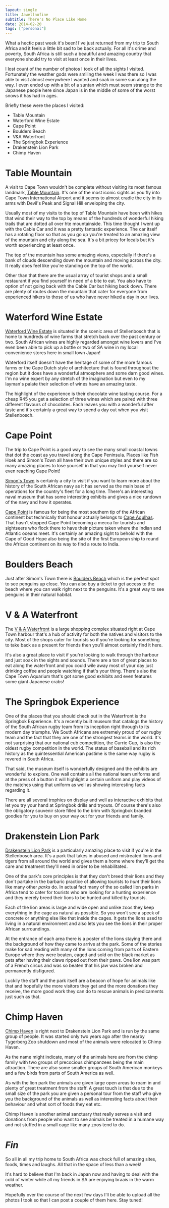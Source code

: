 ```yaml
---
layout: single
title: Jawellnofine
subtitle: There's No Place Like Home
date: 2014-02-20
tags: ["personal"]
---
```

What a hectic past week it's been! I've just returned from my trip to South Africa and it feels a little bit sad to be back actually. For all it's crime and poverty, South Africa is still such a beautiful and amazing country that everyone should try to visit at least once in their lives.

I lost count of the number of photos I took of all the sights I visited. Fortunately the weather gods were smiling the week I was there so I was able to visit almost everywhere I wanted and soak in some sun along the way. I even ended up with a bit of a suntan which must seem strange to the Japanese people here since Japan is in the middle of some of the worst snows it has had in ages.

Briefly these were the places I visited:

  * Table Mountain
  * Waterford Wine Estate
  * Cape Point
  * Boulders Beach
  * V&A Waterfront
  * The Springbok Experience
  * Drakenstein Lion Park
  * Chimp Haven

# Table Mountain

A visit to Cape Town wouldn't be complete without visiting its most famous landmark, [Table Mountain][1]. It's one of the most iconic sights as you fly into Cape Town International Airport and it seems to almost cradle the city in its arms with Devil's Peak and Signal Hill enveloping the city.

Usually most of my visits to the top of Table Mountain have been with hikes that wind their way to the top by means of the hundreds of wonderful hiking trails that are dotted all over hte mountainside. This time thought I went up with the Cable Car and it was a pretty fantastic experience. The car itself has a rotating floor so that as you go up you're treated to an amazing view of the mountain and city along the sea. It's a bit pricey for locals but it's worth experiencing at least once.

The top of the mountain has some amazing views, especially if there's a bank of clouds descending down the mountain and moving across the city. It really does feel like you're standing on the top of the world.

Other than that there are the usual array of tourist shops and a small restaurant if you find yourself in need of a bite to eat. You also have to option of not going back with the Cable Car but hiking back down. There are plenty of routes down the mountain that cater for everyone from experienced hikers to those of us who have never hiked a day in our lives.

# Waterford Wine Estate

[Waterford Wine Estate][2] is situated in the scenic area of Stellenbosch that is home to hundreds of wine farms that stretch back over the past century or two. South African wines are highly regarded amongst wine lovers and I've even been able to pick up a bottle or two of SA wine in my local convenience stores here in small town Japan!

Waterford itself doesn't have the heritage of some of the more famous farms or the Cape Dutch style of architecture that is found throughout the region but it does have a wonderful atmosphere and some darn good wines. I'm no wine expert by any stretch of the imagination but even to my layman's palate their selection of wines have an amazing taste.

The highlight of the experience is their chocolate wine tasting course. For a cheap R45 you get a selection of three wines which are paired with three different flavours of chocolates. Each leaves you with a wonderful after taste and it's certainly a great way to spend a day out when you visit Stellenbosch.

# Cape Point

The trip to Cape Point is a good way to see the many small coastal towns that dot the coast as you travel along the Cape Peninsula. Places like Fish Hoek and Simon's Town all have their own unique styles and there are so many amazing places to lose yourself in that you may find yourself never even reaching Cape Point!

[Simon's Town][3] is certainly a city to visit if you want to learn more about the history of the South African navy as it has served as the main base of operations for the country's fleet for a long time. There's an interesting naval museum that has some interesting exhibits and gives a nice rundown of the navy and how it operates.

[Cape Point][4] is famous for being the most southern tip of the African continent but technically that honour actually belongs to [Cape Agulhas][5]. That hasn't stopped Cape Point becoming a mecca for tourists and sightseers who flock there to have their picture taken where the Indian and Atlantic oceans meet. It's certainly an amazing sight to behold with the Cape of Good Hope also being the site of the first European ship to round the African continent on its way to find a route to India.

# Boulders Beach

Just after Simon's Town there is [Boulders Beach][6] which is the perfect spot to see penguins up close. You can also buy a ticket to get access to the beach where you can walk right next to the penguins. It's a great way to see penguins in their natural habitat.

# V & A Waterfront

The [V & A Waterfront][7] is a large shopping complex situated right at Cape Town harbour that's a hub of activity for both the natives and visitors to the city. Most of the shops cater for tourists so if you're looking for something to take back as a present for friends then you'll almost certainly find it here.

It's also a great place to visit if you're looking to walk through the harbour and just soak in the sights and sounds. There are a ton of great places to eat along the waterfront and you could wile away most of your day just drinking coffee and people watching if that's your thing. There's also the Cape Town Aquarium that's got some good exhibits and even features some giant Japanese crabs!

# The Springbok Experience

One of the places that you should check out in the Waterfront is the Springbok Experience. It's a recently built museum that catalogs the history of the South African rugby team from its inception right through to its modern day triumphs. We South Africans are extremely proud of our rugby team and the fact that they are one of the strongest teams in the world. It's not surprising that our national cub competition, the Currie Cup, is also the oldest rugby competition in the world. The status of baseball and its rich history as the quintessential American pastime is the same way rugby is revered in South Africa.

That said, the museum itself is wonderfully designed and the exhibits are wonderful to explore. One wall contains all the national team uniforms and at the press of a button it will highlight a certain uniform and play videos of the matches using that uniform as well as showing interesting facts regarding it.

There are all several trophies on display and well as interactive exhibits that let you try your hand at Springbok drills and tryouts. Of course there's also the obligatory souvenir store filled to the brim with Springbok branded goodies for you to buy on your way out for your friends and family.

# Drakenstein Lion Park

[Drakenstein Lion Park][8] is a particularly amazing place to visit if you're in the Stellenbosch area. It's a park that takes in abused and mistreated lions and tigers from all around the world and gives them a home where they'll get the care and treatment they'll need in order to be rehabilitated.

One of the park's core principles is that they don't breed their lions and they don't partake in the barbaric practice of allowing tourists to *hunt* their lions like many other *parks* do. In actual fact many of the so called lion parks in Africa tend to cater for tourists who are looking for a hunting experience and they merely breed their lions to be hunted and killed by tourists.

Each of the lion areas is large and wide open and unlike zoos they keep everything in the cage as natural as possible. So you won't see a speck of concrete or anything else like that inside the cages. It gets the lions used to living in a natural environment and also lets you see the lions in their proper African surroundings.

At the entrance of each area there is a poster of the lions staying there and the background of how they came to arrive at the park. Some of the stories make for sad reading with many of the lions coming from parts of Eastern Europe where they were beaten, caged and sold on the black market as pets after having their claws ripped out from their paws. One lion was part of a French circus and was so beaten that his jaw was broken and permanently disfigured.

Luckily the staff and the park itself are a beacon of hope for animals like that and hopefully the more visitors they get and the more donations they receive, the more good work they can do to rescue animals in predicaments just such as that.

# Chimp Haven

[Chimp Haven][9] is right next to Drakenstein Lion Park and is run by the same group of people. It was started only two years ago after the nearby Tygerberg Zoo shutdown and most of the animals were relocated to Chimp Haven.

As the name might indicate, many of the animals here are from the chimp family with two groups of precocious chimpanzees being the main attraction. There are also some smaller groups of South American monkeys and a few birds from parts of South America as well.

As with the lion park the animals are given large open areas to roam in and plenty of great treatment from the staff. A great touch is that due to the small size of the park you are given a personal tour from the staff who give you the background of the animals as well as interesting facts about their behaviour and what sort of foods they eat etc.

Chimp Haven is another animal sanctuary that really serves a visit and donations from people who want to see animals be treated in a humane way and not stuffed in a small cage like many zoos tend to do.

# _Fin_

So all in all my trip home to South Africa was chock full of amazing sites, foods, times and laughs. All that in the space of less than a week!

It's hard to believe that I'm back in Japan now and having to deal with the cold of winter while all my friends in SA are enjoying braais in the warm weather.

Hopefully over the course of the next few days I'll be able to upload all the photos I took so that I can post a couple of them here. Stay tuned!

 [1]: http://www.tablemountain.net
 [2]: http://www.waterfordestate.co.za
 [3]: http://en.wikipedia.org/wiki/Simon%27s_Town
 [4]: http://www.capepoint.co.za
 [5]: http://en.wikipedia.org/wiki/Cape_Agulhas
 [6]: http://en.wikipedia.org/wiki/Boulders_Beach
 [7]: http://www.waterfront.co.za
 [8]: http://www.lionrescue.org.za/
 [9]: http://lionrescue.org.za/chimp-haven/
